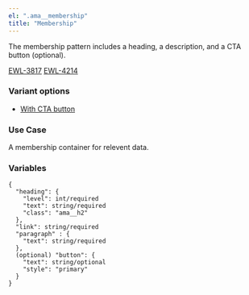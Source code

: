 ```yaml
---
el: ".ama__membership"
title: "Membership"
---
```


The membership pattern includes a heading, a description, and a CTA button (optional).

[EWL-3817](https://issues.ama-assn.org/browse/EWL-3817)
[EWL-4214](https://issues.ama-assn.org/browse/EWL-4214)

### Variant options
* [With CTA button](?p=molecules-membership-with-cta)

### Use Case
A membership container for relevent data.

### Variables
~~~
{
  "heading": {
    "level": int/required
    "text": string/required
    "class": "ama__h2"
  },
  "link": string/required
  "paragraph" : {
    "text": string/required
  },
  (optional) "button": {
    "text": string/optional
    "style": "primary"
  }
}
~~~
